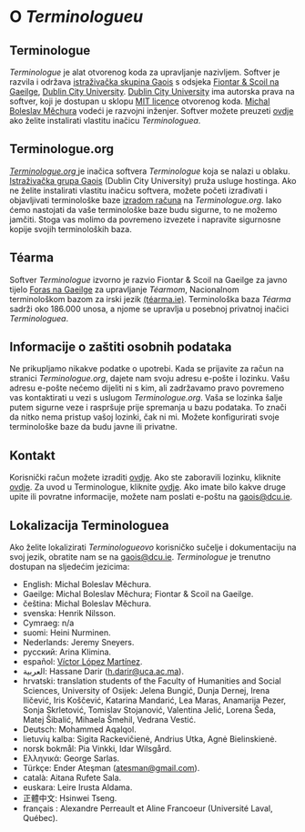 # O *Terminologueu*

## Terminologue

*Terminologue* je alat otvorenog koda za upravljanje nazivljem. Softver je razvila i održava [istraživačka skupina Gaois](https://www.gaois.ie/en/) s odsjeka [Fiontar & Scoil na Gaeilge](https://www.dcu.ie/fiontar_scoilnagaeilge/gaeilge/index.shtml), [Dublin City University](https://www.dcu.ie/). [Dublin City University](https://www.dcu.ie/) ima autorska prava na softver, koji je dostupan u sklopu [MIT licence](https://opensource.org/licenses/MIT) otvorenog koda. [Michal Boleslav Měchura](https://michmech.github.io/) vodeći je razvojni inženjer. Softver možete preuzeti [ovdje](https://github.com/gaois/terminologue) ako želite instalirati vlastitu inačicu *Terminologuea*.

## Terminologue.org

*[Terminologue.org ](https://www.terminologue.org/)* je inačica softvera *Terminologue* koja se nalazi u oblaku. [Istraživačka grupa Gaois](https://www.gaois.ie/en/) (Dublin City University) pruža usluge hostinga. Ako ne želite instalirati vlastitu inačicu softvera, možete početi izrađivati i objavljivati terminološke baze [izradom računa](/signup/) na *Terminologue.org*. Iako ćemo nastojati da vaše terminološke baze budu sigurne, to ne možemo jamčiti. Stoga vas molimo da povremeno izvezete i napravite sigurnosne kopije svojih terminoloških baza.

## Téarma

Softver *Terminologue* izvorno je razvio Fiontar & Scoil na Gaeilge za javno tijelo [Foras na Gaeilge](https://www.forasnagaeilge.ie/) za upravljanje *Téarmom*, Nacionalnom terminološkom bazom za irski jezik [(téarma.ie)](https://www.tearma.ie/). Terminološka baza *Téarma* sadrži oko 186.000 unosa, a njome se upravlja u posebnoj privatnoj inačici *Terminologuea*.

## Informacije o zaštiti osobnih podataka

Ne prikupljamo nikakve podatke o upotrebi. Kada se prijavite za račun na stranici *Terminologue.org*, dajete nam svoju adresu e-pošte i lozinku. Vašu adresu e-pošte nećemo dijeliti ni s kim, ali zadržavamo pravo povremeno vas kontaktirati u vezi s uslugom *Terminologue.org*. Vaša se lozinka šalje putem sigurne veze i raspršuje prije spremanja u bazu podataka. To znači da nitko nema pristup vašoj lozinki, čak ni mi. Možete konfigurirati svoje terminološke baze da budu javne ili privatne.

## Kontakt

Korisnički račun možete izraditi [ovdje](/signup/). Ako ste zaboravili lozinku, kliknite [ovdje](/forgotpwd/). Za uvod u Terminologue, kliknite [ovdje](/docs/intro/). Ako imate bilo kakve druge upite ili povratne informacije, možete nam poslati e-poštu na <gaois@dcu.ie>.

## Lokalizacija Terminologuea

Ako želite lokalizirati *Terminologueovo* korisničko sučelje i dokumentaciju na svoj jezik, obratite nam se na <gaois@dcu.ie>. *Terminologue* je trenutno dostupan na sljedećim jezicima:

- English: Michal Boleslav Měchura.
- Gaeilge: Michal Boleslav Měchura; Fiontar & Scoil na Gaeilge.
- čeština: Michal Boleslav Měchura.
- svenska: Henrik Nilsson.
- Cymraeg: n/a
- suomi: Heini Nurminen.
- Nederlands: Jeremy Sneyers.
- русский: Arina Klimina.
- español: [Víctor López Martínez](https://www.linkedin.com/in/translatorvictorlopez/).
- العربية: Hassane Darir (<h.darir@uca.ac.ma>).
- hrvatski: translation students of the Faculty of Humanities and Social Sciences, University of Osijek: Jelena Bungić, Dunja Dernej, Irena Iličević, Iris Koščević, Katarina Mandarić, Lea Maras, Anamarija Pezer, Sonja Skrletović, Tomislav Stojanović, Valentina Jelić, Lorena Šeda, Matej Šibalić, Mihaela Šmehil, Vedrana Vestić.
- Deutsch: Mohammed Aqalqol.
- lietuvių kalba: Sigita Rackevičienė, Andrius Utka, Agnė Bielinskienė.
- norsk bokmål: Pia Vinkki, Idar Wilsgård.
- Ελληνικά: George Sarlas.
- Türkçe: Ender Ateşman (<atesman@gmail.com>).
- català: Aitana Rufete Sala.
- euskara: Leire Irusta Aldama.
- 正體中文: Hsinwei Tseng.
- français : Alexandre Perreault et Aline Francoeur (Université Laval, Québec).
